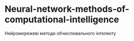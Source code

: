 # Neural-network-methods-of-computational-intelligence
Нейромережеві методи обчислювального інтелекту
